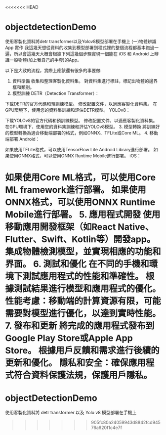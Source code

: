<<<<<<< HEAD
# objectdetectionDemo
 使用客製化資料將detr transformer以及Yolov8模型部署在手機上
(一)物體辨識 App 實作
我這幾天想從資料的收集到模型部署到程式裡的整個流程都基本跑過一遍，所以會這幾天大概會根據下列這幾個步驟實現一個能在 iOS 和 Android 上辨識一般物體(加上我自己的手套)的App。

以下是大致的流程，實際上應該還有很多的事要做:

1. 資料準備
收集和整理客製化資料集。
對資料集進行標註，標記出物體的邊界框和類別。
2. 模型訓練
DETR（Detection Transformer）：

下載DETR的官方代碼和預訓練模型。
修改配置文件，以適應客製化資料集。
在GPU環境下，使用您的資料集訓練和評估DETR模型。
YOLOv8：

下載YOLOv8的官方代碼和預訓練模型。
修改配置文件，以適應客製化資料集。
在GPU環境下，使用您的資料集訓練和評估YOLOv8模型。
3. 模型轉換
將訓練好的模型轉換為適合移動端部署的格式，例如ONNX、TFLite或Core ML。
4. 移動端部署
Android：

如果使用TFLite格式，可以使用TensorFlow Lite Android Library進行部署。
如果使用ONNX格式，可以使用ONNX Runtime Mobile進行部署。
iOS：

如果使用Core ML格式，可以使用Core ML framework進行部署。
如果使用ONNX格式，可以使用ONNX Runtime Mobile進行部署。
5. 應用程式開發
使用移動應用開發框架（如React Native、Flutter、Swift、Kotlin等）開發app。
集成物體檢測模型，並實現相應的功能和界面。
6. 測試和優化
在不同的手機和環境下測試應用程式的性能和準確性。
根據測試結果進行模型和應用程式的優化。
性能考慮：移動端的計算資源有限，可能需要對模型進行優化，以達到實時性能。
7. 發布和更新
將完成的應用程式發布到Google Play Store或Apple App Store。
根據用戶反饋和需求進行後續的更新和優化。
隱私和安全：確保應用程式符合資料保護法規，保護用戶隱私。
=======
# objectDetectionDemo
 使用客製化資料將 detr transformer 以及 Yolo v8 模型部署在手機上
>>>>>>> 905fc80a24059943d8842fcd94576a620f1c4e7f
